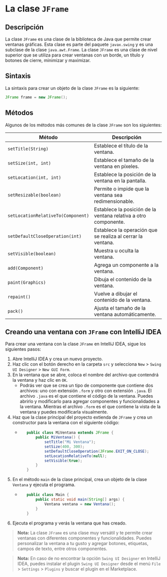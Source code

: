 # La clase `JFrame`

## Descripción

La clase `JFrame` es una clase de la biblioteca de Java que permite crear ventanas gráficas. Esta clase es parte del
paquete `javax.swing` y es una subclase de la clase `java.awt.Frame`. La clase `JFrame` es una clase de nivel superior
que se utiliza para crear ventanas con un borde, un título y botones de cierre, minimizar y maximizar.

## Sintaxis

La sintaxis para crear un objeto de la clase `JFrame` es la siguiente:

```java
JFrame frame = new JFrame();
```

## Métodos

Algunos de los métodos más comunes de la clase `JFrame` son los siguientes:

| Método                             | Descripción                                                     |
|------------------------------------|-----------------------------------------------------------------|
| `setTitle(String)`                 | Establece el título de la ventana.                              |
| `setSize(int, int)`                | Establece el tamaño de la ventana en píxeles.                   |
| `setLocation(int, int)`            | Establece la posición de la ventana en la pantalla.             |
| `setResizable(boolean)`            | Permite o impide que la ventana sea redimensionable.            |
| `setLocationRelativeTo(Component)` | Establece la posición de la ventana relativa a otro componente. |
| `setDefaultCloseOperation(int)`    | Establece la operación que se realiza al cerrar la ventana.     |
| `setVisible(boolean)`              | Muestra u oculta la ventana.                                    |
| `add(Component)`                   | Agrega un componente a la ventana.                              |
| `paint(Graphics)`                  | Dibuja el contenido de la ventana.                              |
| `repaint()`                        | Vuelve a dibujar el contenido de la ventana.                    |
| `pack()`                           | Ajusta el tamaño de la ventana automáticamente.                 |

## Creando una ventana con `JFrame` con IntelliJ IDEA

Para crear una ventana con la clase `JFrame` en IntelliJ IDEA, sigue los siguientes pasos:

1. Abre IntelliJ IDEA y crea un nuevo proyecto.
2. Haz clic con el botón derecho en la carpeta `src` y selecciona `New` > `Swing UI Designer` > `New GUI Form`.
3. En la ventana que se abre, coloca el nombre del archivo que contendrá la ventana y haz clic en `OK`.
    * Podrás ver que se crea un tipo de componente que contiene dos archivos: uno con extensión `.form` y otro con
      extensión `.java`. El archivo `.java` es el que contiene el código de la ventana. Puedes abrirlo y modificarlo
      para agregar componentes y funcionalidades a la ventana. Mientras el archivo `.form` es el que contiene la vista
      de la ventana y puedes modificarla visualmente.
4. Haz que la clase principal del proyecto extienda de `JFrame` y crea un constructor para la ventana con el
   siguiente
   código:
    * ```java
         public class MiVentana extends JFrame {
             public MiVentana() {
                 setTitle("Mi Ventana");
                 setSize(400, 300);
                 setDefaultCloseOperation(JFrame.EXIT_ON_CLOSE);
                 setLocationRelativeTo(null);
                 setVisible(true);
             }
         }
       ```
5. En el método `main` de la clase principal, crea un objeto de la clase `Ventana` y ejecuta el programa.
    * ```java
         public class Main {
             public static void main(String[] args) {
                 Ventana ventana = new Ventana();
             }
         }
      ```
6. Ejecuta el programa y verás la ventana que has creado.

> **Nota:** La clase `JFrame` es una clase muy versátil y te permite crear ventanas con diferentes componentes y
> funcionalidades. Puedes personalizar la ventana a tu gusto y agregar botones, etiquetas, campos de texto, entre otros
> componentes.

> **Nota:** En caso de no encontrar la opción `Swing UI Designer` en IntelliJ IDEA, puedes instalar el plugin
`Swing UI Designer` desde el menú `File` > `Settings` > `Plugins` y buscar el plugin en el Marketplace.